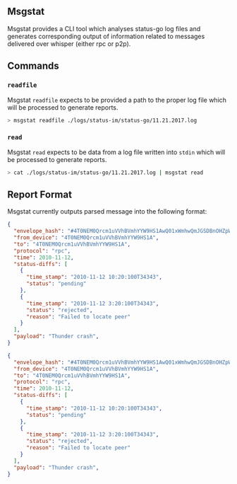 Msgstat
----------
Msgstat provides a CLI tool which analyses status-go log files and generates corresponding output of information
related to messages delivered over whisper (either rpc or p2p).

## Commands

### `readfile`

Msgstat `readfile` expects to be provided a path to the proper log file which will be processed to generate reports.

```bash
> msgstat readfile ./logs/status-im/status-go/11.21.2017.log
```

### `read`

Msgstat `read` expects to be data from a log file written into `stdin` which will be processed to generate reports.

```bash
> cat ./logs/status-im/status-go/11.21.2017.log | msgstat read
```

## Report Format

Msgstat currently outputs parsed message into the following format:

```json
{
  "envelope_hash": "#4T0NEM0Qrcm1uVVhBVmhYYW9HS1AwQ01xWmhwQmJGSDBnOHZpWnN2",
  "from_device": "4T0NEM0Qrcm1uVVhBVmhYYW9HS1A",
  "to": "4T0NEM0Qrcm1uVVhBVmhYYW9HS1A",
  "protocol": "rpc",
  "time": 2010-11-12,
  "status-diffs": [
    {
      "time_stamp": "2010-11-12 10:20:100T34343",
      "status": "pending"
    },
    {
      "time_stamp": "2010-11-12 3:20:100T34343",
      "status": "rejected",
      "reason": "Failed to locate peer"
    }
  ],
  "payload": "Thunder crash",
}

{
  "envelope_hash": "#4T0NEM0Qrcm1uVVhBVmhYYW9HS1AwQ01xWmhwQmJGSDBnOHZpWnN2",
  "from_device": "4T0NEM0Qrcm1uVVhBVmhYYW9HS1A",
  "to": "4T0NEM0Qrcm1uVVhBVmhYYW9HS1A",
  "protocol": "rpc",
  "time": 2010-11-12,
  "status-diffs": [
    {
      "time_stamp": "2010-11-12 10:20:100T34343",
      "status": "pending"
    },
    {
      "time_stamp": "2010-11-12 3:20:100T34343",
      "status": "rejected",
      "reason": "Failed to locate peer"
    }
  ],
  "payload": "Thunder crash",
}

```

